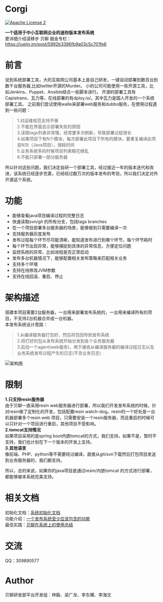 Corgi
=======

[![Apache License 2](https://img.shields.io/github/license/mashape/apistatus.svg)](https://github.com/kevinYin/Corgi/blob/master/LICENSE)

**一个适用于中小互联网企业的迷你版本发布系统**  
更详细介绍请移步 贝聊 掘金专栏：https://juejin.im/post/5992b3386fb9a03c5c701fe6

# 前言
说到系统部署工具，大的互联网公司基本上是自己研发，一键自动部署到数百台到数千台服务器,比如twitter开源的Murder。
小的公司可能使用一些开源工具，比如Jenkins、Puppet、Ansible结合一些脚本进行。
开源的部署工具有Capistrano、瓦力等，在线部署的有dploy.io/。其中瓦力是国人开发的一个系统部署工具。
之前我们尝试使用walle来部署web服务和dubbo服务，在使用过程遇到一些问题：  

> 1.对运维规范支持不够  
> 2.不能在界面显示部署失败的原因  
> 3.读取tags列表非常慢，经常要多次刷新，导致部署过程很长  
> 4.如果项目下有N个模块，每次部署此项目下所有的模块，要重复编译此项目N次（Java项目），很耗时间  
> 5.业务系统多的时候项目列表眼花缭乱  
> 6.不能只部署一部分服务器  

所以针对这些问题，我们决定自研一个部署工具，经过接近一年的版本迭代和改进，该系统已经逐步完善，已经经过数万次的版本发布的考验，所以我们决定对外开源这个系统。

# 功能

- 能够查看java项目编译过程的完整日志  
- 快速读取svn/git 的所有分支，包括tags branches  
- 在一个项目部署多台服务器的场景，能够做到只需要编译一次  
- 支持服务器灰度发布
- 发布过程每个环节尽可能清晰，能知道发布进行到哪个环节，每个环节耗时
- 每个环节出现异常，能够捕捉到具体的异常信息，方便定位问题
- 监控系统的异常，比如进程是否正常启动
- 发布多台机器情况下，能够配置相关发布策略来匹配相关业务
- 支持多个环境  
- 支持在线修改JVM参数  
- 支持在线回滚、重启、停止

# 架构描述
搭建本项目需要2台服务器，一台用来部署发布系统的，一台用来编译所有的项目，不支持2台机器合并成一台机器。  
本发布系统设计思路：
> 1.从编译服务器打包好，然后将包回传到发布系统  
> 2.将打好的包从发布系统开始分发到各个业务服务器  
> 3.启动一个agent(web服务)，用于接收从编译服务器的编译过程日志以及业务系统发布过程产生的日志(不含业务日志)   

![架构图](http://7xrmyq.com1.z0.glb.clouddn.com/deploy.png)

# 限制
**1.只支持resin服务器**  
由于贝聊一直采用resin web服务器进行部署，所以我们开发发布系统的时候，针对resin做了定制化的开发，包括配置resin watch-dog。resin的一个好处是一台机器部署多个resin web
项目，只需要安装一个resin服务器，而且重启的时候可以只针对一个项目进行重启，其他项目不受影响。  
**2.tomcat支持情况**  
如果项目采用的是spring boot内嵌tomcat的方式，我们支持，如果不是，暂时不支持，我们也计划在下一个版本的开发上支持。  
**3.其他语言**  
像前端、PHP、python等不需要经过编译，直接从git/svn下载然后打包项目发送到业务服务器的，我们都支持。

所以，总的来说，如果你的java项目是通过resin/内嵌tomcat 的方式进行部署，都能够被本系统完美支持。

# 相关文档
初始化文档：[系统初始化文档](/doc/init.md)  
功能介绍：[一个发布系统至少应该包含的功能](/doc/a-deployment-system.md)    
最佳实践：[贝聊在系统上的使用总结](/doc/best-practice-in-BL.md)  


# 交流
QQ：309890577

# Author
贝聊研发部平台开发组：林毅、梁广龙、李东耀、李海文  
